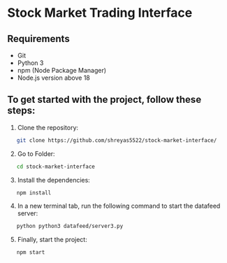 # Stock Market Trading Interface

## Requirements
- Git
- Python 3
- npm (Node Package Manager)
- Node.js version above 18


## To get started with the project, follow these steps:

1. Clone the repository:

```bash
   git clone https://github.com/shreyas5522/stock-market-interface/
```
2. Go to Folder:
```bash
   cd stock-market-interface
```
3. Install the dependencies:
```bash
   npm install
```
4. In a new terminal tab, run the following command to start the datafeed server:
```bash
   python python3 datafeed/server3.py
```
5. Finally, start the project:
```bash
   npm start
```
